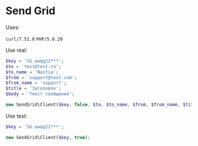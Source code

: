 # Send Grid

Uses:

``curl/7.51.0`` 
``PHP/5.6.29``
 
Use real:

```php
$key = 'SG.ewqq22***';
$to = 'test@test.ru';
$to_name = 'Nastia';
$from = 'support@test.com';
$from_name = 'support';
$title = 'Заголовок';
$body = 'Текст сообщения';

new SendGrid\Client($key, false, $to, $to_name, $from, $from_name, $title, $body);
```
 
Use test:

```php
$key = 'SG.ewqq22***';

new SendGrid\Client($key, true);
```